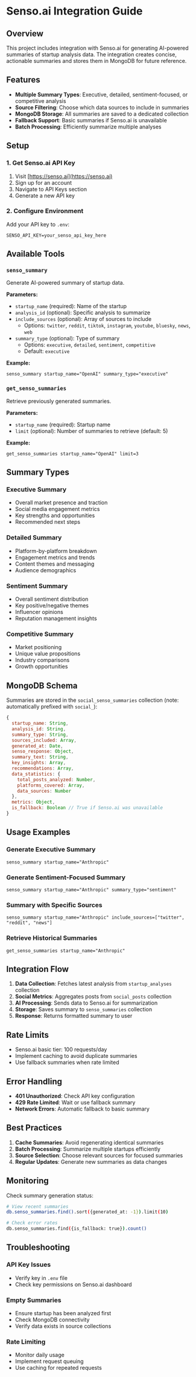 # Senso.ai Integration Guide

## Overview

This project includes integration with Senso.ai for generating AI-powered summaries of startup analysis data. The integration creates concise, actionable summaries and stores them in MongoDB for future reference.

## Features

- **Multiple Summary Types**: Executive, detailed, sentiment-focused, or competitive analysis
- **Source Filtering**: Choose which data sources to include in summaries
- **MongoDB Storage**: All summaries are saved to a dedicated collection
- **Fallback Support**: Basic summaries if Senso.ai is unavailable
- **Batch Processing**: Efficiently summarize multiple analyses

## Setup

### 1. Get Senso.ai API Key

1. Visit [https://senso.ai](https://senso.ai)
2. Sign up for an account
3. Navigate to API Keys section
4. Generate a new API key

### 2. Configure Environment

Add your API key to `.env`:
```env
SENSO_API_KEY=your_senso_api_key_here
```

## Available Tools

### `senso_summary`
Generate AI-powered summary of startup data.

**Parameters:**
- `startup_name` (required): Name of the startup
- `analysis_id` (optional): Specific analysis to summarize
- `include_sources` (optional): Array of sources to include
  - Options: `twitter`, `reddit`, `tiktok`, `instagram`, `youtube`, `bluesky`, `news`, `web`
- `summary_type` (optional): Type of summary
  - Options: `executive`, `detailed`, `sentiment`, `competitive`
  - Default: `executive`

**Example:**
```
senso_summary startup_name="OpenAI" summary_type="executive"
```

### `get_senso_summaries`
Retrieve previously generated summaries.

**Parameters:**
- `startup_name` (required): Startup name
- `limit` (optional): Number of summaries to retrieve (default: 5)

**Example:**
```
get_senso_summaries startup_name="OpenAI" limit=3
```

## Summary Types

### Executive Summary
- Overall market presence and traction
- Social media engagement metrics
- Key strengths and opportunities
- Recommended next steps

### Detailed Summary
- Platform-by-platform breakdown
- Engagement metrics and trends
- Content themes and messaging
- Audience demographics

### Sentiment Summary
- Overall sentiment distribution
- Key positive/negative themes
- Influencer opinions
- Reputation management insights

### Competitive Summary
- Market positioning
- Unique value propositions
- Industry comparisons
- Growth opportunities

## MongoDB Schema

Summaries are stored in the `social_senso_summaries` collection (note: automatically prefixed with `social_`):

```javascript
{
  startup_name: String,
  analysis_id: String,
  summary_type: String,
  sources_included: Array,
  generated_at: Date,
  senso_response: Object,
  summary_text: String,
  key_insights: Array,
  recommendations: Array,
  data_statistics: {
    total_posts_analyzed: Number,
    platforms_covered: Array,
    data_sources: Number
  },
  metrics: Object,
  is_fallback: Boolean // True if Senso.ai was unavailable
}
```

## Usage Examples

### Generate Executive Summary
```
senso_summary startup_name="Anthropic"
```

### Generate Sentiment-Focused Summary
```
senso_summary startup_name="Anthropic" summary_type="sentiment"
```

### Summary with Specific Sources
```
senso_summary startup_name="Anthropic" include_sources=["twitter", "reddit", "news"]
```

### Retrieve Historical Summaries
```
get_senso_summaries startup_name="Anthropic"
```

## Integration Flow

1. **Data Collection**: Fetches latest analysis from `startup_analyses` collection
2. **Social Metrics**: Aggregates posts from `social_posts` collection
3. **AI Processing**: Sends data to Senso.ai for summarization
4. **Storage**: Saves summary to `senso_summaries` collection
5. **Response**: Returns formatted summary to user

## Rate Limits

- Senso.ai basic tier: 100 requests/day
- Implement caching to avoid duplicate summaries
- Use fallback summaries when rate limited

## Error Handling

- **401 Unauthorized**: Check API key configuration
- **429 Rate Limited**: Wait or use fallback summary
- **Network Errors**: Automatic fallback to basic summary

## Best Practices

1. **Cache Summaries**: Avoid regenerating identical summaries
2. **Batch Processing**: Summarize multiple startups efficiently
3. **Source Selection**: Choose relevant sources for focused summaries
4. **Regular Updates**: Generate new summaries as data changes

## Monitoring

Check summary generation status:
```bash
# View recent summaries
db.senso_summaries.find().sort({generated_at: -1}).limit(10)

# Check error rates
db.senso_summaries.find({is_fallback: true}).count()
```

## Troubleshooting

### API Key Issues
- Verify key in `.env` file
- Check key permissions on Senso.ai dashboard

### Empty Summaries
- Ensure startup has been analyzed first
- Check MongoDB connectivity
- Verify data exists in source collections

### Rate Limiting
- Monitor daily usage
- Implement request queuing
- Use caching for repeated requests
